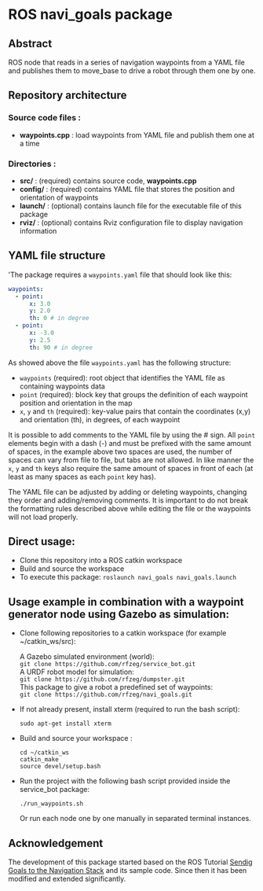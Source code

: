 # ROS navi_goals package

## Abstract
ROS node that reads in a series of navigation waypoints from a YAML file and publishes them to move_base to drive a robot through them one by one.

## Repository architecture 
### Source code files :
+ **waypoints.cpp** : load waypoints from YAML file and publish them one at a time
 
### Directories :
+ **src/** : (required) contains source code, **waypoints.cpp**
+ **config/** : (required) contains YAML file that stores the position and orientation of waypoints
+ **launch/** : (optional) contains launch file for the executable file of this package
+ **rviz/** : (optional) contains Rviz configuration file to display navigation information

## YAML file structure

'The package requires a `waypoints.yaml` file that should look like this:

```yml
waypoints:
  - point:
      x: 3.0
      y: 2.0
      th: 0 # in degree
  - point:
      x: -3.0
      y: 2.5
      th: 90 # in degree 
```

As showed above the file `waypoints.yaml` has the following structure:

- `waypoints` (required): root object that identifies the YAML file as containing waypoints data
- `point` (required): block key that groups the definition of each waypoint position and orientation in the map  
- `x`, `y` and `th` (required): key-value pairs that contain the coordinates (x,y) and orientation (th), in degrees, of each waypoint

It is possible to add comments to the YAML file by using the # sign. All `point` elements begin with a dash (-) and must be prefixed with the same amount of spaces, in the example above two spaces are used, the number of spaces can vary from file to file, but tabs are not allowed. In like manner the `x`, `y` and `th` keys also require the same amount of spaces in front of each (at least as many spaces as each `point` key has).  
  
The YAML file can be adjusted by adding or deleting waypoints, changing they order and adding/removing comments. It is important to do not break the formatting rules described above while editing the file or the waypoints will not load properly.

## Direct usage:

- Clone this repository into a ROS catkin workspace
- Build and source the workspace
- To execute this package: `roslaunch navi_goals navi_goals.launch`


## Usage example in combination with a waypoint generator node using Gazebo as simulation:

+ Clone following repositories to a catkin workspace (for example ~/catkin_ws/src):

  A Gazebo simulated environment (world):  
  `git clone https://github.com/rfzeg/service_bot.git`  
  A URDF robot model for simulation:  
  `git clone https://github.com/rfzeg/dumpster.git`  
  This package to give a robot a predefined set of waypoints:  
  `git clone https://github.com/rfzeg/navi_goals.git`  

+ If not already present, install xterm (required to run the bash script):

  `sudo apt-get install xterm`
  
+ Build and source your workspace :

  `cd ~/catkin_ws`  
  `catkin_make`  
  `source devel/setup.bash`
    
+ Run the project with the following bash script provided inside the service_bot package:

  `./run_waypoints.sh`

  Or run each node one by one manually in separated terminal instances.
  
## Acknowledgement

The development of this package started based on the ROS Tutorial [Sendig Goals to the Navigation Stack](http://wiki.ros.org/navigation/Tutorials/SendingSimpleGoals) and its sample code.
Since then it has been modified and extended significantly.
